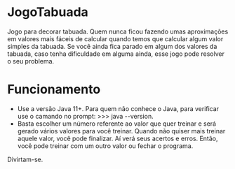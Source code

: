 # JogoTabuada
Jogo para decorar tabuada.
Quem nunca ficou fazendo umas aproximações em valores mais fáceis de calcular quando temos que calcular algum valor simples da tabuada.
Se você ainda fica parado em algum dos valores da tabuada, caso tenha dificuldade em alguma ainda, esse jogo pode resolver o seu problema.

# Funcionamento
* Use a versão Java 11+. Para quem não conhece o Java, para verificar use o camando no prompt: >>> java --version.
* Basta escolher um número referente ao valor que quer treinar e será gerado vários valores para você treinar.
Quando não quiser mais treinar aquele valor, você pode finalizar. Aí verá seus acertos e erros.
Então, você pode treinar com um outro valor ou fechar o programa.

Divirtam-se.
